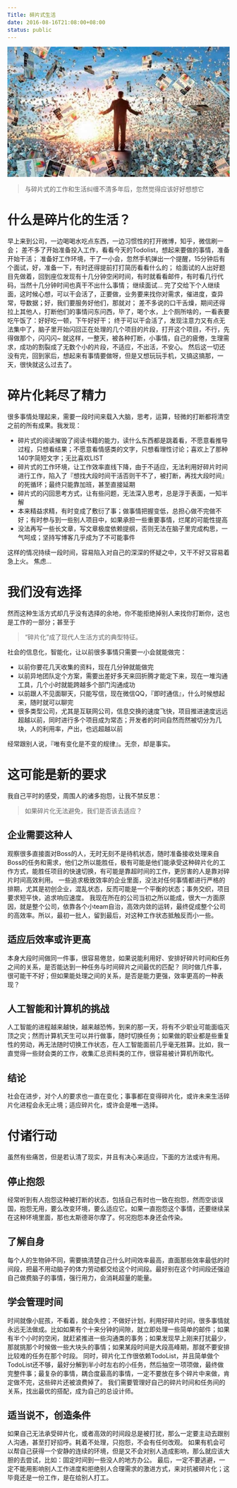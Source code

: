 ```yaml
---
Title: 碎片式生活
date: 2016-08-16T21:08:00+08:00
status: public
---
```


![](../../static/img//16438746093104.jpg)

> 与碎片式的工作和生活纠缠不清多年后，忽然觉得应该好好想想它
# 什么是碎片化的生活？
早上来到公司，一边喝喝水吃点东西，一边习惯性的打开微博，知乎，微信刷一会；
差不多了开始准备投入工作，看看今天的Todolist，想起来要做的事情，准备开始干活；
准备好工作环境，干了一小会，忽然手机弹出一个提醒，15分钟后有个面试，好，准备一下，有时还得提前打打简历看看什么的；
给面试的人出好题目先做着，回到座位发现有十几分钟空闲时间，有时就看看邮件，有时看几行代码，当然十几分钟时间也真干不出什么事情；
继续面试...
完了交给下个人继续面，这时候心想，可以干会活了，正要做，业务要来找你对需求，催进度，查异常，导数据；好，我们要服务好他们，那就对；
差不多说的口干舌燥，期间还得拉上其他人，打断他们的事情问东问西，毕了，喝个水，上个厕所啥的，一看表要吃午饭了：好好吃一顿，下午好好干；
终于可以干会活了，发现注意力又有点无法集中了，脑子里开始闪回正在处理的几个项目的片段，打开这个项目，不行，先得做那个，闪闪闪~
就这样，一整天，被各种打断，小事情，自己的疲倦，生理需求，成功的割裂成了无数个小的片段，不适应，不出活，不安心。
然后这一切还没有完，回到家后，想起来有事情要做呀，但是又想玩玩手机，又搞这搞那，一天，很快就这么过去了。
# 碎片化耗尽了精力
很多事情处理起来，需要一段时间来载入大脑，思考，运算，轻微的打断都将清空之前的所有成果。我发现：
* 碎片式的阅读摧毁了阅读书籍的能力，读什么东西都是跳着看，不愿意看推导过程，只想看结果；不愿意看情感类的文字，只想看理性讨论；喜欢上了那种140字简短文字；无比喜欢LIST
* 碎片式的工作环境，让工作效率直线下降，由于不适应，无法利用好碎片时间进行工作，陷入了『想找大段时间干活否则干不了，被打断，再找大段时间』的死循环；最终只能靠加班，甚至直接延期
* 碎片式的闪回思考方式，让有些问题，无法深入思考，总是浮于表面，一知半解
* 本来精益求精，有时变成了敷衍了事；做事情把握变低，总担心做不完做不好；有时参与到一些别人项目中，如果承担一些重要事情，烂尾的可能性提高
* 没法再写一些长文章，写文章极度依赖提纲，否则无法在脑子里完成构思，一气呵成；坚持写博客几乎成为了不可能事件

这样的情况持续一段时间，容易陷入对自己的深深的怀疑之中，又干不好又容易着急上火。
焦虑...
# 我们没有选择
然而这种生活方式却几乎没有选择的余地，你不能拒绝掉别人来找你打断你，这也是工作的一部分；甚至于
> “碎片化”成了现代人生活方式的典型特征。

社会的信息化，智能化，让以前很多事情只需要一小会就能做完：
* 以前你要花几天收集的资料，现在几分钟就能做完
* 以前异地团队定个方案，需要出差好多天来回折腾才能定下来，现在一堆沟通工具，几个小时就能跨越多个部门沟通成功
* 以前跟人不见面聊天，只能写信，现在微信QQ，『即时通信』，什么时候想起来，随时就可以聊完
* 很多类型公司，尤其是互联网公司，信息交换的速度飞快，项目推进速度远远超越以前，同时进行多个项目成为常态；开发者的时间自然而然被切分为几块，人的利用率，产出，也远超越以前

经常跟别人说，『唯有变化是不变的规律』。无奈，却是事实。
# 这可能是新的要求
我自己平时的感受，周围人的诸多抱怨，让我不禁反思：
> 如果碎片化无法避免，我们是否该去适应？

## 企业需要这种人
观察很多直接面对Boss的人，无时无刻不是待机状态，随时准备接收处理来自Boss的任务和需求，他们之所以能胜任，极有可能是他们能承受这种碎片化的工作方式，能胜任项目的快速切换，有可能是靠超时间的工作，更厉害的人是靠对碎片时间高效利用。
一些追求极致效率的企业里面，没法对任何事情都进行严格的排期，尤其是初创企业，混乱状态，反而可能是一个平衡的状态；事务交织，项目要求短平快，追求响应速度。
我现在所在的公司当初之所以能成，很大一方面原因，就是整个公司，依靠各个小team自治，高效内敛的运转，最终促成整个公司的高效率。所以，最初一批人，留到最后，对这种工作状态抵触反而小一些。
## 适应后效率或许更高
本身大段时间做同一件事，很容易倦怠，如果说能利用好、安排好碎片时间和任务之间的关系，是否能达到一种任务与时间碎片之间最优的匹配？
同时做几件事，很可能干不好；但如果能处理之间的关系，是否是能力更强，效率更高的一种表现？
## 人工智能和计算机的挑战
人工智能的进程越来越快，越来越恐怖，到来的那一天，将有不少职业可能面临灭顶之灾；然而计算机天生可以并行做事，随时切换任务；如果做的职业都是些重复性的劳动，再无法随时切换工作状态，在人工智能面前几乎毫无胜算。比如，我一直觉得一些财会类的工作，收集汇总资料类的工作，很容易被计算机所取代。
## 结论
社会在进步，对个人的要求也一直在变化；事事都在变得碎片化，或许未来生活碎片化进程会永无止境；适应碎片化，或许会是唯一选择。

# 付诸行动
虽然有些痛苦，但是若认清了现实，并且有决心来适应，下面的方法或许有用。
## 停止抱怨
经常听到有人抱怨这种被打断的状态，包括自己有时也一致在抱怨，然而空谈误国，抱怨无用，要么改变环境，要么适应它。如果一直抱怨这个事情，还要继续呆在这种环境里面，那也太斯德哥尔摩了。何况抱怨本身还会传染。
## 了解自身
每个人的生物钟不同，需要搞清楚自己什么时间效率最高，直面那些效率最低的时间段，把最不用动脑子的体力劳动都交给这个时间段。最好别在这个时间段还强迫自己做费脑子的事情，强行用力，会消耗超量的能量。
## 学会管理时间
时间就像小屁孩，不看着，就会失控；不做好计划，利用好碎片时间，很多事情就永远无法做成。比如如果有个十来分钟的间隙，就立即处理一些简单的邮件；如果有半个小时的空闲，就赶紧推进一些沟通类的事务；如果发现早上刚来打扰最少，那就挑那个时候做一些大块头的事情；如果某段时间是大段高峰期，那就不要安排比较难的任务在那个时段。
同时，碎片化工作很依赖TodoList，并且简单做个TodoList还不够，最好分解到半小时左右的小任务，然后抽空一项项做，最终做完整件事；最复杂的事情，耦合度最高的事情，一定不要放在多个碎片中来做，肯定做不完，这些碎片还被浪费掉了。
我们需要管理好自己的碎片时间和任务间的关系，找出最优的搭配，成为自己的总设计师。
## 适当说不，创造条件
如果自己无法承受碎片化，或者高效的时间段总是被打扰，那么一定要主动去跟别人沟通，甚至打好招呼。耗着不处理，只抱怨，不会有任何改观。
如果有机会可以帮自己获得一个安静的连续的环境，但是又不会对别人造成影响，那么就应该大胆的去尝试，比如：固定时间到一些没人的地方办公。
最后，一定不要逃避，一定不能用影响别人工作进度和拒绝别人合理需求的激进方式，来对抗被碎片化；这毕竟还是一份工作，是在给别人打工。

